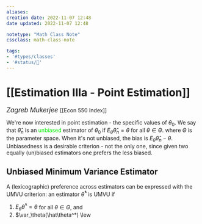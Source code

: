 ```yaml
---
aliases:
creation date: 2022-11-07 12:48
date updated: 2022-11-07 12:48

notetype: "Math Class Note"
cssclass: math-class-note

tags: 
- '#types/classes'
- '#status/🚧'
---
```


# [[Estimation IIIa - Point Estimation]]
<span style = "font-size:120%"><i >Zagreb Mukerjee </i></span>
[[Econ 550 Index]]

We're now interested in point estimation - the specific values of $\theta_0$. We say that $\hat\theta_n$ is an <font color=gree>unbiased</font> estimator of $\theta_0$ if $E_\theta\hat\theta_n = \theta$ for all $\theta \in \Theta$. where $\Theta$ is the parameter space. When it's not unbiased, the bias is $E_\theta \hat\theta_n - \theta$. Unbiasedness is a desirable criterion - not the only one, since given two equally (un)biased estimators one prefers the less biased. 

## Unbiased Minimum Variance Estimator

A (lexicographic) preference across estimators can be expressed with the UMVU criterion: an estimator $\hat\theta^*$ is UMVU if 
1) $E_\theta\hat\theta^* = \theta$ for all $\theta \in \Theta$, and 
2) $\var_\theta(\hat\theta^*) \lew 